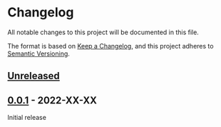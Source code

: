 # Changelog
All notable changes to this project will be documented in this file.

The format is based on [Keep a Changelog](https://keepachangelog.com/en/1.0.0/),
and this project adheres to [Semantic Versioning](https://semver.org/spec/v2.0.0.html).

## [Unreleased]

## [0.0.1] - 2022-XX-XX

Initial release

[Unreleased]: https://github.com/fmatter/cldf-ldd/compare/v0.0.1...HEAD
[0.0.1]: https://github.com/fmatter/cldf-ldd/compare/v0.0.1...v0.0.1